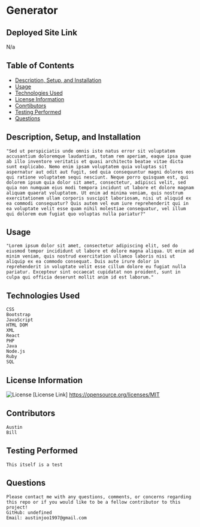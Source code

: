 # Generator

## Deployed Site Link

N/a


## Table of Contents

- [Description, Setup, and Installation](##description-setup-and-installation)
- [Usage](##usage)
- [Technologies Used](##technologies-used)
- [License Information](##license-information)
- [Conrtibutors](##contributors)
- [Testing Performed](##testing-performed)
- [Questions](##questions)

## Description, Setup, and Installation
```
"Sed ut perspiciatis unde omnis iste natus error sit voluptatem accusantium doloremque laudantium, totam rem aperiam, eaque ipsa quae ab illo inventore veritatis et quasi architecto beatae vitae dicta sunt explicabo. Nemo enim ipsam voluptatem quia voluptas sit aspernatur aut odit aut fugit, sed quia consequuntur magni dolores eos qui ratione voluptatem sequi nesciunt. Neque porro quisquam est, qui dolorem ipsum quia dolor sit amet, consectetur, adipisci velit, sed quia non numquam eius modi tempora incidunt ut labore et dolore magnam aliquam quaerat voluptatem. Ut enim ad minima veniam, quis nostrum exercitationem ullam corporis suscipit laboriosam, nisi ut aliquid ex ea commodi consequatur? Quis autem vel eum iure reprehenderit qui in ea voluptate velit esse quam nihil molestiae consequatur, vel illum qui dolorem eum fugiat quo voluptas nulla pariatur?"
```

## Usage
```
"Lorem ipsum dolor sit amet, consectetur adipiscing elit, sed do eiusmod tempor incididunt ut labore et dolore magna aliqua. Ut enim ad minim veniam, quis nostrud exercitation ullamco laboris nisi ut aliquip ex ea commodo consequat. Duis aute irure dolor in reprehenderit in voluptate velit esse cillum dolore eu fugiat nulla pariatur. Excepteur sint occaecat cupidatat non proident, sunt in culpa qui officia deserunt mollit anim id est laborum."
```

## Technologies Used
```
CSS
Bootstrap
JavaScript
HTML DOM
XML
React
PHP
Java
Node.js
Ruby
SQL
```

## License Information

![License](https://img.shields.io/badge/License-MIT-yellow.svg)
[License Link] https://opensource.org/licenses/MIT


## Contributors
```
Austin
Bill
```

## Testing Performed
```
This itself is a test
```

## Questions
```
Please contact me with any questions, comments, or concerns regarding this repo or if you would like to be a fellow contributor to this project!
GitHub: undefined 
Email: austinjoo1997@gmail.com
``` 
